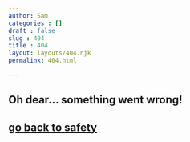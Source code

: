 ```yaml
---
author: Sam
categories : []
draft : false
slug : 404
title : 404
layout: layouts/404.njk
permalink: 404.html

---
```


## Oh dear... something went wrong!

## [go back to safety](/) 